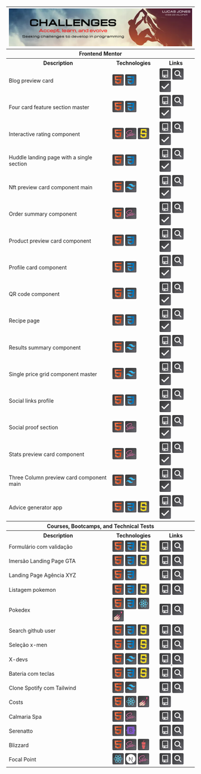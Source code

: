 <table width='100%'>
  <tr>
    <th colspan="3"><img src="https://raw.githubusercontent.com/LucasJCFreire/LucasJCFreire/main/assets/images/challenges_main.png" /></th>
  </tr>
  <tr>
    <th colspan="3">Frontend Mentor</th>
  </tr>
  <tr>
    <th width= '55%'>Description</th>
    <th width= '25%'>Technologies</th>
    <th width= '20%'>Links</th>
  </tr>
  <tr>
    <td>Blog preview card</td>
    <td>
      <img
        width="30px"
        src="https://raw.githubusercontent.com/LucasJCFreire/LucasJCFreire/main/assets/images/html_large.svg"
      />
      <img
        width="30px"
        src="https://raw.githubusercontent.com/LucasJCFreire/LucasJCFreire/main/assets/images/css_large.svg"
      />
    </td>
    <td>
      <a
        href="https://github.com/LucasJCFreire/challenges/tree/main/frontend-mentor/01-newbie/blog-preview-card"
        ><img height='30px' src="https://raw.githubusercontent.com/LucasJCFreire/LucasJCFreire/main/assets/images/repository.svg"/></a
      >
      <a
        href="https://lucasjcfreire.github.io/challenges/frontend-mentor/01-newbie/blog-preview-card/"
        ><img height='30px' src="https://raw.githubusercontent.com/LucasJCFreire/LucasJCFreire/main/assets/images/check.svg"/></a
      >
      <a
        href="https://www.frontendmentor.io/solutions/organization-good-class-names-and-css-variables-P-VDI8euN0"
        ><img height='30px' src="https://raw.githubusercontent.com/LucasJCFreire/LucasJCFreire/main/assets/images/approved.svg"/></a
      >
    </td>
  </tr>
  <tr>
    <td>Four card feature section master</td>
    <td>
      <img
        width="30px"
        src="https://raw.githubusercontent.com/LucasJCFreire/LucasJCFreire/main/assets/images/html_large.svg"
      />
      <img
        width="30px"
        src="https://raw.githubusercontent.com/LucasJCFreire/LucasJCFreire/main/assets/images/css_large.svg"
      />
    </td>
    <td>
      <a
        href="https://github.com/LucasJCFreire/challenges/tree/main/frontend-mentor/01-newbie/four-card-feature-section-master"
        ><img height='30px' src="https://raw.githubusercontent.com/LucasJCFreire/LucasJCFreire/main/assets/images/repository.svg"/></a
      >
      <a
        href="https://lucasjcfreire.github.io/challenges/frontend-mentor/01-newbie/four-card-feature-section-master/"
        ><img height='30px' src="https://raw.githubusercontent.com/LucasJCFreire/LucasJCFreire/main/assets/images/check.svg"/></a
      >
      <a
        href="https://www.frontendmentor.io/solutions/quality-class-names-css-variables-and-meticulous-organization-8znJHbRod-"
        ><img height='30px' src="https://raw.githubusercontent.com/LucasJCFreire/LucasJCFreire/main/assets/images/approved.svg"/></a
      >
    </td>
  </tr>
  <tr>
    <td>Interactive rating component</td>
    <td>
      <img
        width="30px"
        src="https://raw.githubusercontent.com/LucasJCFreire/LucasJCFreire/main/assets/images/html_large.svg"
      />
      <img
        width="30px"
        src="https://raw.githubusercontent.com/LucasJCFreire/LucasJCFreire/main/assets/images/sass_large.svg"
      />
      <img
        width="30px"
        src="https://raw.githubusercontent.com/LucasJCFreire/LucasJCFreire/main/assets/images/javascript_large.svg"
      />
    </td>
    <td>
      <a
        href="https://github.com/LucasJCFreire/challenges/tree/main/frontend-mentor/01-newbie/interactive-rating-component-main"
        ><img height='30px' src="https://raw.githubusercontent.com/LucasJCFreire/LucasJCFreire/main/assets/images/repository.svg"/></a
      >
      <a
        href="https://lucasjcfreire.github.io/challenges/frontend-mentor/01-newbie/interactive-rating-component-main/"
        ><img height='30px' src="https://raw.githubusercontent.com/LucasJCFreire/LucasJCFreire/main/assets/images/check.svg"/></a
      >
      <a
        href="https://www.frontendmentor.io/solutions/practicing-sass---partials-mixins-and-variables-rXfvDdB9hW"
        ><img height='30px' src="https://raw.githubusercontent.com/LucasJCFreire/LucasJCFreire/main/assets/images/approved.svg"/></a
      >
    </td>
  </tr>
  <tr>
    <td>Huddle landing page with a single section</td>
    <td>
      <img
        width="30px"
        src="https://raw.githubusercontent.com/LucasJCFreire/LucasJCFreire/main/assets/images/html_large.svg"
      />
      <img
        width="30px"
        src="https://raw.githubusercontent.com/LucasJCFreire/LucasJCFreire/main/assets/images/css_large.svg"
      />
    </td>
    <td>
      <a
        href="https://github.com/LucasJCFreire/challenges/tree/main/frontend-mentor/01-newbie/lp-huddle"
        ><img height='30px' src="https://raw.githubusercontent.com/LucasJCFreire/LucasJCFreire/main/assets/images/repository.svg"/></a
      >
      <a
        href="https://lucasjcfreire.github.io/challenges/frontend-mentor/01-newbie/lp-huddle/"
        ><img height='30px' src="https://raw.githubusercontent.com/LucasJCFreire/LucasJCFreire/main/assets/images/check.svg"/></a
      >
      <a
        href="https://www.frontendmentor.io/solutions/used-grid-and-flexbox-techniques-to-create-the-responsive-layout-WV8VbJ7Mix"
        ><img height='30px' src="https://raw.githubusercontent.com/LucasJCFreire/LucasJCFreire/main/assets/images/approved.svg"/></a
      >
    </td>
  </tr>
  <tr>
    <td>Nft preview card component main</td>
    <td>
      <img
        width="30px"
        src="https://raw.githubusercontent.com/LucasJCFreire/LucasJCFreire/main/assets/images/html_large.svg"
      />
      <img
        width="30px"
        src="https://raw.githubusercontent.com/LucasJCFreire/LucasJCFreire/main/assets/images/tailwind_large.svg"
      />
    </td>
    <td>
      <a
        href="https://github.com/LucasJCFreire/challenges/tree/main/frontend-mentor/01-newbie/nft-preview-card-component-main"
        ><img height='30px' src="https://raw.githubusercontent.com/LucasJCFreire/LucasJCFreire/main/assets/images/repository.svg"/></a
      >
      <a
        href="https://lucasjcfreire.github.io/challenges/frontend-mentor/01-newbie/nft-preview-card-component-main/"
        ><img height='30px' src="https://raw.githubusercontent.com/LucasJCFreire/LucasJCFreire/main/assets/images/check.svg"/></a
      >
      <a
        href="https://www.frontendmentor.io/solutions/practicing-tailwind-by-cdn-Ly80f5B9sA"
        ><img height='30px' src="https://raw.githubusercontent.com/LucasJCFreire/LucasJCFreire/main/assets/images/approved.svg"/></a
      >
    </td>
  </tr>
  <tr>
    <td>Order summary component</td>
    <td>
      <img
        width="30px"
        src="https://raw.githubusercontent.com/LucasJCFreire/LucasJCFreire/main/assets/images/html_large.svg"
      />
      <img
        width="30px"
        src="https://raw.githubusercontent.com/LucasJCFreire/LucasJCFreire/main/assets/images/sass_large.svg"
      />
    </td>
    <td>
      <a
        href="https://github.com/LucasJCFreire/challenges/tree/main/frontend-mentor/01-newbie/order-summary-component-main"
        ><img height='30px' src="https://raw.githubusercontent.com/LucasJCFreire/LucasJCFreire/main/assets/images/repository.svg"/></a
      >
      <a
        href="https://lucasjcfreire.github.io/challenges/frontend-mentor/01-newbie/order-summary-component-main/"
        ><img height='30px' src="https://raw.githubusercontent.com/LucasJCFreire/LucasJCFreire/main/assets/images/check.svg"/></a
      >
      <a
        href="https://www.frontendmentor.io/solutions/practicing-sass---partials-mixins-and-variables-OaP5D4SE_7"
        ><img height='30px' src="https://raw.githubusercontent.com/LucasJCFreire/LucasJCFreire/main/assets/images/approved.svg"/></a
      >
    </td>
  </tr>
  <tr>
    <td>Product preview card component</td>
    <td>
      <img
        width="30px"
        src="https://raw.githubusercontent.com/LucasJCFreire/LucasJCFreire/main/assets/images/html_large.svg"
      />
      <img
        width="30px"
        src="https://raw.githubusercontent.com/LucasJCFreire/LucasJCFreire/main/assets/images/css_large.svg"
      />
    </td>
    <td>
      <a
        href="https://github.com/LucasJCFreire/challenges/tree/main/frontend-mentor/01-newbie/product-preview-card-component"
        ><img height='30px' src="https://raw.githubusercontent.com/LucasJCFreire/LucasJCFreire/main/assets/images/repository.svg"/></a
      >
      <a
        href="https://lucasjcfreire.github.io/challenges/frontend-mentor/01-newbie/product-preview-card-component/"
        ><img height='30px' src="https://raw.githubusercontent.com/LucasJCFreire/LucasJCFreire/main/assets/images/check.svg"/></a
      >
      <a
        href="https://www.frontendmentor.io/solutions/responsive-landing-page-using-flexbox-picture-and-variables-css-Wq0Z0JqLKp"
        ><img height='30px' src="https://raw.githubusercontent.com/LucasJCFreire/LucasJCFreire/main/assets/images/approved.svg"/></a
      >
    </td>
  </tr>
  <tr>
    <td>Profile card component</td>
    <td>
      <img
        width="30px"
        src="https://raw.githubusercontent.com/LucasJCFreire/LucasJCFreire/main/assets/images/html_large.svg"
      />
      <img
        width="30px"
        src="https://raw.githubusercontent.com/LucasJCFreire/LucasJCFreire/main/assets/images/css_large.svg"
      />
    </td>
    <td>
      <a
        href="https://github.com/LucasJCFreire/challenges/tree/main/frontend-mentor/01-newbie/profile-card"
        ><img height='30px' src="https://raw.githubusercontent.com/LucasJCFreire/LucasJCFreire/main/assets/images/repository.svg"/></a
      >
      <a
        href="https://lucasjcfreire.github.io/challenges/frontend-mentor/01-newbie/profile-card/"
        ><img height='30px' src="https://raw.githubusercontent.com/LucasJCFreire/LucasJCFreire/main/assets/images/check.svg"/></a
      >
      <a
        href="https://www.frontendmentor.io/solutions/clean-and-organized-code-facilitates-styling-KRgMBPuGsy"
        ><img height='30px' src="https://raw.githubusercontent.com/LucasJCFreire/LucasJCFreire/main/assets/images/approved.svg"/></a
      >
    </td>
  </tr>
  <tr>
    <td>QR code component</td>
    <td>
      <img
        width="30px"
        src="https://raw.githubusercontent.com/LucasJCFreire/LucasJCFreire/main/assets/images/html_large.svg"
      />
      <img
        width="30px"
        src="https://raw.githubusercontent.com/LucasJCFreire/LucasJCFreire/main/assets/images/css_large.svg"
      />
    </td>
    <td>
      <a
        href="https://github.com/LucasJCFreire/challenges/tree/main/frontend-mentor/01-newbie/qr-code"
        ><img height='30px' src="https://raw.githubusercontent.com/LucasJCFreire/LucasJCFreire/main/assets/images/repository.svg"/></a
      >
      <a
        href="https://lucasjcfreire.github.io/challenges/frontend-mentor/01-newbie/qr-code/"
        ><img height='30px' src="https://raw.githubusercontent.com/LucasJCFreire/LucasJCFreire/main/assets/images/check.svg"/></a
      >
      <a
        href="https://www.frontendmentor.io/solutions/clean-and-organized-code-facilitates-styling-7K8VSnV18T"
        ><img height='30px' src="https://raw.githubusercontent.com/LucasJCFreire/LucasJCFreire/main/assets/images/approved.svg"/></a
      >
    </td>
  </tr>
  <tr>
    <td>Recipe page</td>
    <td>
      <img
        width="30px"
        src="https://raw.githubusercontent.com/LucasJCFreire/LucasJCFreire/main/assets/images/html_large.svg"
      />
      <img
        width="30px"
        src="https://raw.githubusercontent.com/LucasJCFreire/LucasJCFreire/main/assets/images/css_large.svg"
      />
    </td>
    <td>
      <a
        href="https://github.com/LucasJCFreire/challenges/tree/main/frontend-mentor/01-newbie/recipe-page"
        ><img height='30px' src="https://raw.githubusercontent.com/LucasJCFreire/LucasJCFreire/main/assets/images/repository.svg"/></a
      >
      <a
        href="https://lucasjcfreire.github.io/challenges/frontend-mentor/01-newbie/recipe-page/"
        ><img height='30px' src="https://raw.githubusercontent.com/LucasJCFreire/LucasJCFreire/main/assets/images/check.svg"/></a
      >
      <a
        href="https://www.frontendmentor.io/solutions/used-div-for-clearer-styling-and-code-organization-a9Zjb6fMnD"
        ><img height='30px' src="https://raw.githubusercontent.com/LucasJCFreire/LucasJCFreire/main/assets/images/approved.svg"/></a
      >
    </td>
  </tr>
  <tr>
    <td>Results summary component</td>
    <td>
      <img
        width="30px"
        src="https://raw.githubusercontent.com/LucasJCFreire/LucasJCFreire/main/assets/images/html_large.svg"
      />
      <img
        width="30px"
        src="https://raw.githubusercontent.com/LucasJCFreire/LucasJCFreire/main/assets/images/tailwind_large.svg"
      />
    </td>
    <td>
      <a
        href="https://github.com/LucasJCFreire/challenges/tree/main/frontend-mentor/01-newbie/results-summary-component-main/"
        ><img height='30px' src="https://raw.githubusercontent.com/LucasJCFreire/LucasJCFreire/main/assets/images/repository.svg"/></a
      >
      <a
        href="https://lucasjcfreire.github.io/challenges/frontend-mentor/01-newbie/results-summary-component-main/"
        ><img height='30px' src="https://raw.githubusercontent.com/LucasJCFreire/LucasJCFreire/main/assets/images/check.svg"/></a
      >
      <a
        href="https://www.frontendmentor.io/solutions/practicing-tailwind-creating-components-and-variables-NkPLmPLu4o"
        ><img height='30px' src="https://raw.githubusercontent.com/LucasJCFreire/LucasJCFreire/main/assets/images/approved.svg"/></a
      >
    </td>
  </tr>
  <tr>
    <td>Single price grid component master</td>
    <td>
      <img
        width="30px"
        src="https://raw.githubusercontent.com/LucasJCFreire/LucasJCFreire/main/assets/images/html_large.svg"
      />
      <img
        width="30px"
        src="https://raw.githubusercontent.com/LucasJCFreire/LucasJCFreire/main/assets/images/tailwind_large.svg"
      />
    </td>
    <td>
      <a
        href="https://github.com/LucasJCFreire/challenges/tree/main/frontend-mentor/01-newbie/single-price-grid-component-master"
        ><img height='30px' src="https://raw.githubusercontent.com/LucasJCFreire/LucasJCFreire/main/assets/images/repository.svg"/></a
      >
      <a
        href="https://lucasjcfreire.github.io/challenges/frontend-mentor/01-newbie/single-price-grid-component-master/"
        ><img height='30px' src="https://raw.githubusercontent.com/LucasJCFreire/LucasJCFreire/main/assets/images/check.svg"/></a
      >
      <a
        href="https://www.frontendmentor.io/solutions/practicing-tailwind-creating-components-and-variables-N1sLPXmRkz"
        ><img height='30px' src="https://raw.githubusercontent.com/LucasJCFreire/LucasJCFreire/main/assets/images/approved.svg"/></a
      >
    </td>
  </tr>
  <tr>
    <td>Social links profile</td>
    <td>
      <img
        width="30px"
        src="https://raw.githubusercontent.com/LucasJCFreire/LucasJCFreire/main/assets/images/html_large.svg"
      />
      <img
        width="30px"
        src="https://raw.githubusercontent.com/LucasJCFreire/LucasJCFreire/main/assets/images/css_large.svg"
      />
    </td>
    <td>
      <a
        href="https://github.com/LucasJCFreire/challenges/tree/main/frontend-mentor/01-newbie/social-links-profile"
        ><img height='30px' src="https://raw.githubusercontent.com/LucasJCFreire/LucasJCFreire/main/assets/images/repository.svg"/></a>
      <a
        href="https://lucasjcfreire.github.io/challenges/frontend-mentor/01-newbie/social-links-profile/"
        ><img height='30px' src="https://raw.githubusercontent.com/LucasJCFreire/LucasJCFreire/main/assets/images/check.svg"/></a
      >
      <a
        href="https://www.frontendmentor.io/solutions/organization-good-class-names-and-css-variables-prXZp-dr1a"
        ><img height='30px' src="https://raw.githubusercontent.com/LucasJCFreire/LucasJCFreire/main/assets/images/approved.svg"/></a
      >
    </td>
  </tr>
  <tr>
    <td>Social proof section</td>
    <td>
      <img
        width="30px"
        src="https://raw.githubusercontent.com/LucasJCFreire/LucasJCFreire/main/assets/images/html_large.svg"
      />
      <img
        width="30px"
        src="https://raw.githubusercontent.com/LucasJCFreire/LucasJCFreire/main/assets/images/sass_large.svg"
      />
    </td>
    <td>
      <a
        href="https://github.com/LucasJCFreire/challenges/tree/main/frontend-mentor/01-newbie/social-proof-section-master"
        ><img height='30px' src="https://raw.githubusercontent.com/LucasJCFreire/LucasJCFreire/main/assets/images/repository.svg"/></a
      >
      <a
        href="https://lucasjcfreire.github.io/challenges/frontend-mentor/01-newbie/social-proof-section-master/"
        ><img height='30px' src="https://raw.githubusercontent.com/LucasJCFreire/LucasJCFreire/main/assets/images/check.svg"/></a
      >
      <a
        href="https://www.frontendmentor.io/solutions/practicing-sass---partials-mixins-and-variables-3f4-RW-gtR"
        ><img height='30px' src="https://raw.githubusercontent.com/LucasJCFreire/LucasJCFreire/main/assets/images/approved.svg"/></a
      >
    </td>
  </tr>
  <tr>
    <td>Stats preview card component</td>
    <td>
      <img
        width="30px"
        src="https://raw.githubusercontent.com/LucasJCFreire/LucasJCFreire/main/assets/images/html_large.svg"
      />
      <img
        width="30px"
        src="https://raw.githubusercontent.com/LucasJCFreire/LucasJCFreire/main/assets/images/sass_large.svg"
      />
    </td>
    <td>
      <a
        href="https://github.com/LucasJCFreire/challenges/tree/main/frontend-mentor/01-newbie/stats-preview-card-component-main"
        ><img height='30px' src="https://raw.githubusercontent.com/LucasJCFreire/LucasJCFreire/main/assets/images/repository.svg"/></a
      >
      <a
        href="https://lucasjcfreire.github.io/challenges/frontend-mentor/01-newbie/stats-preview-card-component-main/"
        ><img height='30px' src="https://raw.githubusercontent.com/LucasJCFreire/LucasJCFreire/main/assets/images/check.svg"/></a
      >
      <a
        href="https://www.frontendmentor.io/solutions/practicing-sass---partials-mixins-and-variables-skmC2aHF2Q"
        ><img height='30px' src="https://raw.githubusercontent.com/LucasJCFreire/LucasJCFreire/main/assets/images/approved.svg"/></a
      >
    </td>
  </tr>
  <tr>
    <td>Three Column preview card component main</td>
    <td>
      <img
        width="30px"
        src="https://raw.githubusercontent.com/LucasJCFreire/LucasJCFreire/main/assets/images/html_large.svg"
      />
      <img
        width="30px"
        src="https://raw.githubusercontent.com/LucasJCFreire/LucasJCFreire/main/assets/images/tailwind_large.svg"
      />
    </td>
    <td>
      <a
        href="https://github.com/LucasJCFreire/challenges/tree/main/frontend-mentor/01-newbie/three-column-preview-card-component-main"
        ><img height='30px' src="https://raw.githubusercontent.com/LucasJCFreire/LucasJCFreire/main/assets/images/repository.svg"/></a
      >
      <a
        href="https://lucasjcfreire.github.io/challenges/frontend-mentor/01-newbie/three-column-preview-card-component-main/"
        ><img height='30px' src="https://raw.githubusercontent.com/LucasJCFreire/LucasJCFreire/main/assets/images/check.svg"/></a
      >
      <a
        href="https://www.frontendmentor.io/solutions/practicing-tailwind-creating-components-and-variables-onaUl6w8Vz"
        ><img height='30px' src="https://raw.githubusercontent.com/LucasJCFreire/LucasJCFreire/main/assets/images/approved.svg"/></a
      >
    </td>
  </tr>
  <tr>
    <td>Advice generator app</td>
    <td>
      <img
        width="30px"
        src="https://raw.githubusercontent.com/LucasJCFreire/LucasJCFreire/main/assets/images/html_large.svg"
      />
      <img
        width="30px"
        src="https://raw.githubusercontent.com/LucasJCFreire/LucasJCFreire/main/assets/images/css_large.svg"
      />
      <img
        width="30px"
        src="https://raw.githubusercontent.com/LucasJCFreire/LucasJCFreire/main/assets/images/javascript_large.svg"
      />
    </td>
    <td>
      <a
        href="https://github.com/LucasJCFreire/challenges/tree/main/frontend-mentor/02-junior/advice-generator"
        ><img height='30px' src="https://raw.githubusercontent.com/LucasJCFreire/LucasJCFreire/main/assets/images/repository.svg"/></a
      >
      <a
        href="https://lucasjcfreire.github.io/challenges/frontend-mentor/02-junior/advice-generator/"
        ><img height='30px' src="https://raw.githubusercontent.com/LucasJCFreire/LucasJCFreire/main/assets/images/check.svg"/></a
      >
      <a
        href="https://www.frontendmentor.io/solutions/organization-html-css-and-javascript-9lAtYXxnGA"
        ><img height='30px' src="https://raw.githubusercontent.com/LucasJCFreire/LucasJCFreire/main/assets/images/approved.svg"/></a
      >
    </td>
  </tr>
    <tr>
    <th colspan="3">Courses, Bootcamps, and Technical Tests</th>
  </tr>
  <tr>
    <th>Description</th>
    <th>Technologies</th>
    <th>Links</th>
  </tr>
  <tr>
    <td>Formulário com validação</td>
    <td>
      <img
        width="30px"
        src="https://raw.githubusercontent.com/LucasJCFreire/LucasJCFreire/main/assets/images/html_large.svg"
      />
      <img
        width="30px"
        src="https://raw.githubusercontent.com/LucasJCFreire/LucasJCFreire/main/assets/images/css_large.svg"
      />
      <img
        width="30px"
        src="https://raw.githubusercontent.com/LucasJCFreire/LucasJCFreire/main/assets/images/javascript_large.svg"
      />
    </td>
    <td>
      <a
        href="https://github.com/LucasJCFreire/challenges/tree/main/formulario-com-validacao"
        ><img height='30px' src="https://raw.githubusercontent.com/LucasJCFreire/LucasJCFreire/main/assets/images/repository.svg"/></a
      >
      <a
        href="https://lucasjcfreire.github.io/challenges/formulario-com-validacao/"
        ><img height='30px' src="https://raw.githubusercontent.com/LucasJCFreire/LucasJCFreire/main/assets/images/check.svg"/></a
      >
    </td>
  </tr>
  <tr>
    <td>Imersão Landing Page GTA</td>
    <td>
      <img
        width="30px"
        src="https://raw.githubusercontent.com/LucasJCFreire/LucasJCFreire/main/assets/images/html_large.svg"
      />
      <img
        width="30px"
        src="https://raw.githubusercontent.com/LucasJCFreire/LucasJCFreire/main/assets/images/css_large.svg"
      />
      <img
        width="30px"
        src="https://raw.githubusercontent.com/LucasJCFreire/LucasJCFreire/main/assets/images/javascript_large.svg"
      />
    </td>
    <td>
      <a
        href="https://github.com/LucasJCFreire/challenges/tree/main/imersao-site-gta"
        ><img height='30px' src="https://raw.githubusercontent.com/LucasJCFreire/LucasJCFreire/main/assets/images/repository.svg"/></a
      >
      <a
        href="https://lucasjcfreire.github.io/challenges/imersao-site-gta"
        ><img height='30px' src="https://raw.githubusercontent.com/LucasJCFreire/LucasJCFreire/main/assets/images/check.svg"/></a
      >
    </td>
  </tr>
  <tr>
    <td>Landing Page Agência XYZ</td>
    <td>
      <img
        width="30px"
        src="https://raw.githubusercontent.com/LucasJCFreire/LucasJCFreire/main/assets/images/html_large.svg"
      />
      <img
        width="30px"
        src="https://raw.githubusercontent.com/LucasJCFreire/LucasJCFreire/main/assets/images/css_large.svg"
      />
    </td>
    <td>
      <a
        href="https://github.com/LucasJCFreire/challenges/tree/main/landing-page-agencia-xyz"
        ><img height='30px' src="https://raw.githubusercontent.com/LucasJCFreire/LucasJCFreire/main/assets/images/repository.svg"/></a
      >
      <a
        href="https://lucasjcfreire.github.io/challenges/landing-page-agencia-xyz"
        ><img height='30px' src="https://raw.githubusercontent.com/LucasJCFreire/LucasJCFreire/main/assets/images/check.svg"/></a
      >
    </td>
  </tr>
  <tr>
    <td>Listagem pokemon</td>
    <td>
      <img
        width="30px"
        src="https://raw.githubusercontent.com/LucasJCFreire/LucasJCFreire/main/assets/images/html_large.svg"
      />
      <img
        width="30px"
        src="https://raw.githubusercontent.com/LucasJCFreire/LucasJCFreire/main/assets/images/css_large.svg"
      />
      <img
        width="30px"
        src="https://raw.githubusercontent.com/LucasJCFreire/LucasJCFreire/main/assets/images/javascript_large.svg"
      />
    </td>
    <td>
      <a
        href="https://github.com/LucasJCFreire/challenges/tree/main/listagem-pokemon"
        ><img height='30px' src="https://raw.githubusercontent.com/LucasJCFreire/LucasJCFreire/main/assets/images/repository.svg"/></a
      >
      <a
        href="https://lucasjcfreire.github.io/challenges/listagem-pokemon"
        ><img height='30px' src="https://raw.githubusercontent.com/LucasJCFreire/LucasJCFreire/main/assets/images/check.svg"/></a
      >
    </td>
  </tr>
  <tr>
    <td>Pokedex</td>
    <td>
      <img
        width="30px"
        src="https://raw.githubusercontent.com/LucasJCFreire/LucasJCFreire/main/assets/images/html_large.svg"
      />
      <img
        width="30px"
        src="https://raw.githubusercontent.com/LucasJCFreire/LucasJCFreire/main/assets/images/css_large.svg"
      />
      <img
        width="30px"
        src="https://raw.githubusercontent.com/LucasJCFreire/LucasJCFreire/main/assets/images/react_large.svg"
      />
      <img
        width="30px"
        src="https://raw.githubusercontent.com/LucasJCFreire/LucasJCFreire/main/assets/images/styled_large.svg"
      />
    </td>
    <td>
      <a
        href="https://github.com/LucasJCFreire/challenges/tree/main/pokedex"
        ><img height='30px' src="https://raw.githubusercontent.com/LucasJCFreire/LucasJCFreire/main/assets/images/repository.svg"/></a
      >
      <a
        href="pokedex-challenge-react.vercel.app"
        ><img height='30px' src="https://raw.githubusercontent.com/LucasJCFreire/LucasJCFreire/main/assets/images/check.svg"/></a
      >
    </td>
  </tr>
  <tr>
    <td>Search github user</td>
    <td>
      <img
        width="30px"
        src="https://raw.githubusercontent.com/LucasJCFreire/LucasJCFreire/main/assets/images/html_large.svg"
      />
      <img
        width="30px"
        src="https://raw.githubusercontent.com/LucasJCFreire/LucasJCFreire/main/assets/images/css_large.svg"
      />
      <img
        width="30px"
        src="https://raw.githubusercontent.com/LucasJCFreire/LucasJCFreire/main/assets/images/javascript_large.svg"
      />
    </td>
    <td>
      <a
        href="https://github.com/LucasJCFreire/challenges/tree/main/search-github-user"
        ><img height='30px' src="https://raw.githubusercontent.com/LucasJCFreire/LucasJCFreire/main/assets/images/repository.svg"/></a
      >
      <a
        href="https://lucasjcfreire.github.io/challenges/search-github-user"
        ><img height='30px' src="https://raw.githubusercontent.com/LucasJCFreire/LucasJCFreire/main/assets/images/check.svg"/></a
      >
    </td>
  </tr>
  <tr>
    <td>Seleção x-men</td>
    <td>
      <img
        width="30px"
        src="https://raw.githubusercontent.com/LucasJCFreire/LucasJCFreire/main/assets/images/html_large.svg"
      />
      <img
        width="30px"
        src="https://raw.githubusercontent.com/LucasJCFreire/LucasJCFreire/main/assets/images/css_large.svg"
      />
      <img
        width="30px"
        src="https://raw.githubusercontent.com/LucasJCFreire/LucasJCFreire/main/assets/images/javascript_large.svg"
      />
    </td>
    <td>
      <a
        href="https://github.com/LucasJCFreire/challenges/tree/main/selecao-xmen"
        ><img height='30px' src="https://raw.githubusercontent.com/LucasJCFreire/LucasJCFreire/main/assets/images/repository.svg"/></a
      >
      <a
        href="https://lucasjcfreire.github.io/challenges/selecao-xmen"
        ><img height='30px' src="https://raw.githubusercontent.com/LucasJCFreire/LucasJCFreire/main/assets/images/check.svg"/></a
      >
    </td>
  </tr>
    <td>X-devs</td>
    <td>
      <img width="30px" src="https://raw.githubusercontent.com/LucasJCFreire/LucasJCFreire/main/assets/images/html_large.svg" />
      <img width="30px" src="https://raw.githubusercontent.com/LucasJCFreire/LucasJCFreire/main/assets/images/tailwind_large.svg" />
      <img width="30px" src="https://raw.githubusercontent.com/LucasJCFreire/LucasJCFreire/main/assets/images/javascript_large.svg" />
    </td>
    <td>
      <a href="https://github.com/LucasJCFreire/challenges/tree/main/x-devs">
        <img height='30px' src="https://raw.githubusercontent.com/LucasJCFreire/LucasJCFreire/main/assets/images/repository.svg"/>
      </a>
      <a href="https://lucasjcfreire.github.io/challenges/x-devs">
        <img height='30px' src="https://raw.githubusercontent.com/LucasJCFreire/LucasJCFreire/main/assets/images/check.svg"/>
      </a>
    </td>
  </tr>
  <tr>
    <td>Bateria com teclas</td>
    <td>
      <img
        width="30px"
        src="https://raw.githubusercontent.com/LucasJCFreire/LucasJCFreire/main/assets/images/html_large.svg"
      />
      <img
        width="30px"
        src="https://raw.githubusercontent.com/LucasJCFreire/LucasJCFreire/main/assets/images/css_large.svg"
      />
      <img
        width="30px"
        src="https://raw.githubusercontent.com/LucasJCFreire/LucasJCFreire/main/assets/images/javascript_large.svg"
      />
    </td>
    <td>
      <a
        href="https://github.com/LucasJCFreire/challenges/tree/main/bateria-com-teclas"
        ><img height='30px' src="https://raw.githubusercontent.com/LucasJCFreire/LucasJCFreire/main/assets/images/repository.svg"/></a
      >
      <a
        href="https://lucasjcfreire.github.io/challenges/bateria-com-teclas"
        ><img height='30px' src="https://raw.githubusercontent.com/LucasJCFreire/LucasJCFreire/main/assets/images/check.svg"/></a
      >
    </td>
  </tr>
    <tr>
    <td>Clone Spotify com Tailwind</td>
    <td>
      <img
        width="30px"
        src="https://raw.githubusercontent.com/LucasJCFreire/LucasJCFreire/main/assets/images/html_large.svg"
      />
      <img
        width="30px"
        src="https://raw.githubusercontent.com/LucasJCFreire/LucasJCFreire/main/assets/images/tailwind_large.svg"
      />
    </td>
    <td>
      <a
        href="https://github.com/LucasJCFreire/challenges/tree/main/clone-spotify-tailwind"
        ><img height='30px' src="https://raw.githubusercontent.com/LucasJCFreire/LucasJCFreire/main/assets/images/repository.svg"/></a
      >
      <a
        href="https://lucasjcfreire.github.io/challenges/clone-spotify-tailwind"
        ><img height='30px' src="https://raw.githubusercontent.com/LucasJCFreire/LucasJCFreire/main/assets/images/check.svg"/></a
      >
    </td>
  </tr>
  <tr>
  <td>Costs</td>
    <td>
      <img width="30px" src="https://raw.githubusercontent.com/LucasJCFreire/LucasJCFreire/main/assets/images/html_large.svg" />
      <img width="30px" src="https://raw.githubusercontent.com/LucasJCFreire/LucasJCFreire/main/assets/images/react_large.svg" />
      <img width="30px" src="https://raw.githubusercontent.com/LucasJCFreire/LucasJCFreire/main/assets/images/styled_large.svg" />
    </td>
    <td>
      <a href="https://github.com/LucasJCFreire/challenges/tree/main/costs">
        <img height='30px' src="https://raw.githubusercontent.com/LucasJCFreire/LucasJCFreire/main/assets/images/repository.svg"/>
      </a>
    </td>
  </tr>
  <tr>
    <td>Calmaria Spa</td>
    <td>
      <img
        width="30px"
        src="https://raw.githubusercontent.com/LucasJCFreire/LucasJCFreire/main/assets/images/html_large.svg"
      />
      <img
        width="30px"
        src="https://raw.githubusercontent.com/LucasJCFreire/LucasJCFreire/main/assets/images/sass_large.svg"
      />
    </td>
    <td>
      <a
        href="https://github.com/LucasJCFreire/challenges/tree/main/calmaria-spa"
        ><img height='30px' src="https://raw.githubusercontent.com/LucasJCFreire/LucasJCFreire/main/assets/images/repository.svg"/></a
      >
      <a
        href="https://lucasjcfreire.github.io/challenges/calmaria-spa"
        ><img height='30px' src="https://raw.githubusercontent.com/LucasJCFreire/LucasJCFreire/main/assets/images/check.svg"/></a
      >
    </td>
  </tr>
  <tr>
    <td>Serenatto</td>
    <td>
      <img
        width="30px"
        src="https://raw.githubusercontent.com/LucasJCFreire/LucasJCFreire/main/assets/images/html_large.svg"
      />
      <img
        width="30px"
        src="https://raw.githubusercontent.com/LucasJCFreire/LucasJCFreire/main/assets/images/bootstrap_large.svg"
      />
    </td>
    <td>
      <a
        href="https://github.com/LucasJCFreire/challenges/tree/main/serenatto"
        ><img height='30px' src="https://raw.githubusercontent.com/LucasJCFreire/LucasJCFreire/main/assets/images/repository.svg"/></a
      >
      <a
        href="https://lucasjcfreire.github.io/challenges/serenatto"
        ><img height='30px' src="https://raw.githubusercontent.com/LucasJCFreire/LucasJCFreire/main/assets/images/check.svg"/></a
      >
    </td>
  </tr>
  <tr>
    <td>Blizzard</td>
    <td>
      <img
        width="30px"
        src="https://raw.githubusercontent.com/LucasJCFreire/LucasJCFreire/main/assets/images/html_large.svg"
      />
      <img
        width="30px"
        src="https://raw.githubusercontent.com/LucasJCFreire/LucasJCFreire/main/assets/images/sass_large.svg"
      />
      <img
        width="30px"
        src="https://raw.githubusercontent.com/LucasJCFreire/LucasJCFreire/main/assets/images/gulp_large.svg"
      />
    </td>
    <td>
      <a
        href="https://github.com/LucasJCFreire/challenges/tree/main/blizzard"
        ><img height='30px' src="https://raw.githubusercontent.com/LucasJCFreire/LucasJCFreire/main/assets/images/repository.svg"/></a
      >
      <a
        href="https://lucasjcfreire.github.io/challenges/blizzard"
        ><img height='30px' src="https://raw.githubusercontent.com/LucasJCFreire/LucasJCFreire/main/assets/images/check.svg"/></a
      >
    </td>
  </tr>
  <tr>
    <td>Focal Point</td>
    <td>
      <img
        width="30px"
        src="https://raw.githubusercontent.com/LucasJCFreire/LucasJCFreire/main/assets/images/react_large.svg"
      />
      <img
        width="30px"
        src="https://raw.githubusercontent.com/LucasJCFreire/LucasJCFreire/main/assets/images/nextjs_large.svg"
      />
      <img
        width="30px"
        src="https://raw.githubusercontent.com/LucasJCFreire/LucasJCFreire/main/assets/images/sass_large.svg"
      />
    </td>
    <td>
      <a
        href="https://github.com/LucasJCFreire/challenges/tree/main/focalpoint"
        ><img height='30px' src="https://raw.githubusercontent.com/LucasJCFreire/LucasJCFreire/main/assets/images/repository.svg"/></a
      >
      <a
        href="https://focalpointchallenge.vercel.app/"
        ><img height='30px' src="https://raw.githubusercontent.com/LucasJCFreire/LucasJCFreire/main/assets/images/check.svg"/></a
      >
    </td>
  </tr>
</table>
